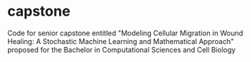 # capstone
Code for senior capstone entitled "Modeling Cellular Migration in Wound Healing: A Stochastic Machine Learning and Mathematical Approach" proposed for the Bachelor in Computational Sciences and Cell Biology
